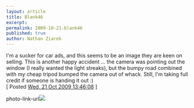 ```yaml
---
layout: article
title: Blank46
excerpt: 
permalink: 2009-10-21-blank46
published: true
author: Nathan Ziarek
---
```


I'm a sucker for car ads, and this seems to be an image they are keen on selling. This is another happy accident ... the camera was pointing out the window (I really wanted the light streaks), but the bumpy road combined with my cheap tripod bumped the camera out of whack. Still, I'm taking full credit if someone is handing it out :)  
\[ Posted [Wed, 21 Oct 2009 13:46:08][0] \]

photo-link-url![](http://24.media.tumblr.com/tumblr_krvo4xvMRp1qzyqcoo1_500.jpg)


[0]: http://nathanziarek.tumblr.com/post/219260288